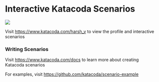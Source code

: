 # Interactive Katacoda Scenarios

[![](http://shields.katacoda.com/katacoda/harsh_v/count.svg)](https://www.katacoda.com/harsh_v "Get your profile on Katacoda.com")

Visit https://www.katacoda.com/harsh_v to view the profile and interactive scenarios

### Writing Scenarios
Visit https://www.katacoda.com/docs to learn more about creating Katacoda scenarios

For examples, visit https://github.com/katacoda/scenario-example
